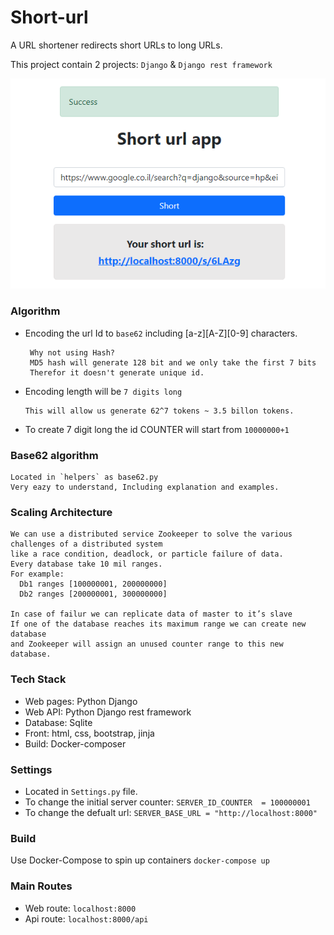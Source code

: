 # Short-url
A URL shortener redirects short URLs to long URLs.


This project contain 2 projects: `Django` & `Django rest framework` 


![pici](https://github.com/aviv-b/short-url/blob/main/screenshots/success.PNG)

### Algorithm 
 - Encoding the url Id to `base62` including [a-z][A-Z][0-9] characters.
 
        Why not using Hash? 
        MD5 hash will generate 128 bit and we only take the first 7 bits 
        Therefor it doesn't generate unique id. 
 - Encoding length will be `7 digits long` 
 
       This will allow us generate 62^7 tokens ~ 3.5 billon tokens.
 - To create 7 digit long the id COUNTER will start from `10000000+1`  
 
### Base62 algorithm 
  
    Located in `helpers` as base62.py 
    Very eazy to understand, Including explanation and examples.
    
### Scaling Architecture
    We can use a distributed service Zookeeper to solve the various challenges of a distributed system 
    like a race condition, deadlock, or particle failure of data.
    Every database take 10 mil ranges.
    For example: 
      Db1 ranges [100000001, 200000000]  
      Db2 ranges [200000001, 300000000] 
      
    In case of failur we can replicate data of master to it’s slave
    If one of the database reaches its maximum range we can create new database 
    and Zookeeper will assign an unused counter range to this new database.

### Tech Stack 
- Web pages: Python Django 
- Web API: Python Django rest framework 
- Database: Sqlite 
- Front: html, css, bootstrap, jinja
- Build: Docker-composer 

### Settings
- Located in `Settings.py` file.
- To change the initial server counter: `SERVER_ID_COUNTER  = 100000001`
- To change the defualt url: `SERVER_BASE_URL = "http://localhost:8000"`



### Build
Use Docker-Compose to spin up containers `docker-compose up`

### Main Routes
 - Web route: `localhost:8000`
 - Api route: `localhost:8000/api`
      
 



